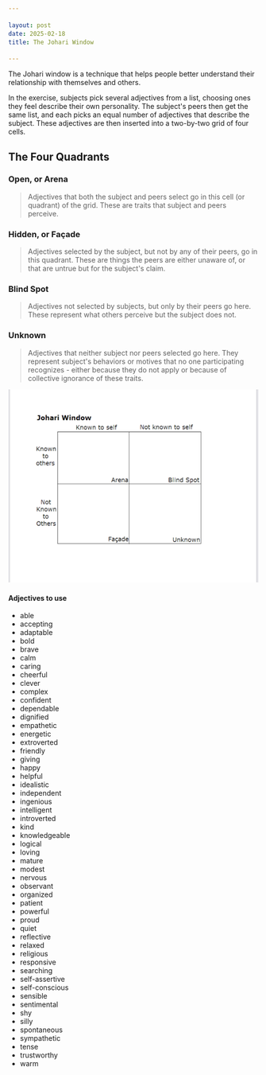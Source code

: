 ```yaml
---

layout: post
date: 2025-02-18
title: The Johari Window

---
```


The Johari window is a technique that helps people better understand their relationship with themselves and others.

In the exercise, subjects pick several adjectives from a list, choosing ones they feel describe their own personality. The subject's peers then get the same list, and each picks an equal number of adjectives that describe the subject. These adjectives are then inserted into a two-by-two grid of four cells.

## The Four Quadrants

### Open, or Arena

> Adjectives that both the subject and peers select go in this cell (or quadrant) of the grid. These are traits that subject and peers perceive.

### Hidden, or Façade

> Adjectives selected by the subject, but not by any of their peers, go in this quadrant. These are things the peers are either unaware of, or that are untrue but for the subject's claim.

### Blind Spot

> Adjectives not selected by subjects, but only by their peers go here. These represent what others perceive but the subject does not.

### Unknown

> Adjectives that neither subject nor peers selected go here. They represent subject's behaviors or motives that no one participating recognizes - either because they do not apply or because of collective ignorance of these traits.

!["Johari Window"](/images/johari-window-grid.png)

#### Adjectives to use

- able
- accepting
- adaptable
- bold
- brave
- calm
- caring
- cheerful
- clever
- complex
- confident
- dependable
- dignified
- empathetic
- energetic
- extroverted
- friendly
- giving
- happy
- helpful
- idealistic
- independent
- ingenious
- intelligent
- introverted
- kind
- knowledgeable
- logical
- loving
- mature
- modest
- nervous
- observant
- organized
- patient
- powerful
- proud
- quiet
- reflective
- relaxed
- religious
- responsive
- searching
- self-assertive
- self-conscious
- sensible
- sentimental
- shy
- silly
- spontaneous
- sympathetic
- tense
- trustworthy
- warm
